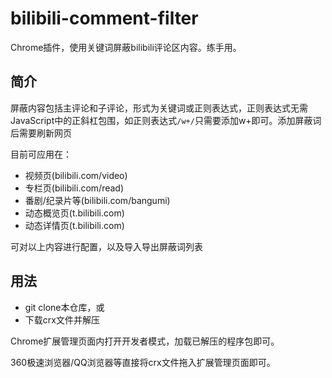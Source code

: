 # bilibili-comment-filter
Chrome插件，使用关键词屏蔽bilibili评论区内容。练手用。
## 简介
屏蔽内容包括主评论和子评论，形式为关键词或正则表达式，正则表达式无需JavaScript中的正斜杠包围，如正则表达式`/w+/`只需要添加w+即可。添加屏蔽词后需要刷新网页

目前可应用在：
- 视频页(bilibili.com/video)
- 专栏页(bilibili.com/read)
- 番剧/纪录片等(bilibili.com/bangumi)
- 动态概览页(t.bilibili.com)
- 动态详情页(t.bilibili.com)

可对以上内容进行配置，以及导入导出屏蔽词列表

## 用法
- git clone本仓库，或
- 下载crx文件并解压

Chrome扩展管理页面内打开开发者模式，加载已解压的程序包即可。

360极速浏览器/QQ浏览器等直接将crx文件拖入扩展管理页面即可。